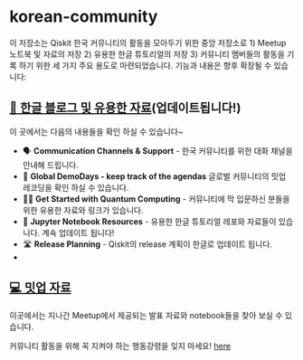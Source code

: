 # korean-community

이 저장소는 Qiskit 한국 커뮤니티의 활동을 모아두기 위한 중앙 저장소로 1) Meetup 노트북 및 자료의 저장 2) 유용한 한글 튜토리얼의 저장 3) 커뮤니티 멤버들의 활동을 기록 하기 위한 세 가지 주요 용도로 마련되었습니다. 기능과 내용은 향후 확장될 수 있습니다:

## [📄 한글 블로그 및 유용한 자료](https://github.com/qiskit-community/korean-community/tree/main/tutorials)(업데이트됩니다!)
이 곳에서는 다음의 내용들을 확인 하실 수 있습니다~
* 🗣 **Communication Channels & Support** - 한국 커뮤니티를 위한 대화 채널을 안내해 드립니다.
* 👾 **Global DemoDays - keep track of the agendas** 글로벌 커뮤니티의 밋업 레코딩을 확인 하실 수 있습니다.
* 🏃‍♂️ **Get Started with Quantum Computing** - 커뮤니티에 막 입문하신 분들을 위한 유용한 자료와 링크가 있습니다.
* 📙 **Jupyter Notebook Resources** - 유용한 한글 튜토리얼 레포와 자료들이 있습니다. 계속 업데이트 됩니다!
* 🛣 **Release Planning** - Qiskit의 release 계획이 한글로 업데이트 됩니다.
* 
## [💻 밋업 자료](https://github.com/qiskit-community/korean-community/tree/main/meetup-notebooks)
이곳에서는 지나간 Meetup에서 제공되는 발표 자료와 notebook들을 찾아 보실 수 있습니다.



커뮤니티 활동을 위해 꼭 지켜야 하는 행동강령을 잊지 마세요! [here](https://github.com/Qiskit/qiskit/blob/master/CODE_OF_CONDUCT.md)

